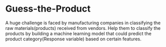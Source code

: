# Guess-the-Product

A huge challenge is faced by manufacturing companies in classifying the raw materials(products) received from vendors. Help them to 
classify the products by building a machine learning model that could predict the product category(Response variable) based on certain 
features. 
